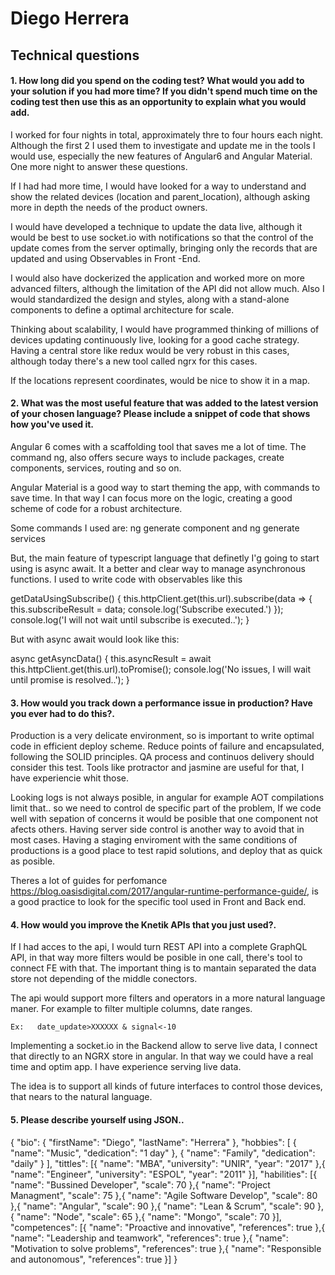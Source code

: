 # Diego Herrera 

## Technical questions

#### **1. How long did you spend on the coding test? What would you add to your solution if you had more time? If you didn't spend much time on the coding test then use this as an opportunity to explain what you would add.**

I worked for four nights in total, approximately thre to four hours each night. Although the first 2 I used them to investigate and update me in the tools I would use, especially the new features of Angular6 and Angular Material. One more night to answer these questions. 

If I had had more time, I would have looked for a way to understand and show the related devices (location and parent_location), although asking more in depth the needs of the product owners.

I would have developed a technique to update the data live, although it would be best to use socket.io with notifications so that the control of the update comes from the server optimally, bringing only the records that are updated and using Observables in Front -End.

I would also have dockerized the application and worked more on more advanced filters, although the limitation of the API did not allow much. Also I would standardized the design and styles, along with a stand-alone components to define a optimal architecture for scale.

Thinking about scalability, I would have programmed thinking of millions of devices updating continuously live, looking for a good cache strategy. Having a central store like redux would be very robust in this cases, although today there's a new tool called ngrx for this cases. 

If the locations represent coordinates, would be nice to show it in a map.

#### **2. What was the most useful feature that was added to the latest version of your chosen language? Please include a snippet of code that shows how you've used it.**

Angular 6 comes with a scaffolding tool that saves me a lot of time. The command ng, also offers secure ways to include packages, create components, services, routing and so on.

Angular Material is a good way to start theming the app, with commands to save time. In that way I can focus more on the logic, creating a good scheme of code for a robust architecture.

Some commands I used are: ng generate component and ng generate services

But, the main feature of typescript language that definetly I'g going to start using is async await. It a better and clear way to manage asynchronous functions. I used to write code with observables like this

getDataUsingSubscribe() {
    this.httpClient.get<Employee>(this.url).subscribe(data => {
      this.subscribeResult = data;
      console.log('Subscribe executed.')
    });
    console.log('I will not wait until subscribe is executed..');
  }

But with async await would look like this:

async getAsyncData() {
    this.asyncResult = await this.httpClient.get<Employee>(this.url).toPromise();
    console.log('No issues, I will wait until promise is resolved..');
  }

  #### **3. How would you track down a performance issue in production? Have you ever had to do this?.**

  Production is a very delicate environment, so is important to write optimal code in efficient deploy scheme. Reduce points of failure and encapsulated, following the SOLID principles. QA process and continuos delivery should consider this test. Tools like protractor and jasmine are useful for that, I have experiencie whit those.

  Looking logs is not always posible, in angular for example AOT compilations limit that.. so we need to control de specific part of the problem, If we code well with sepation of concerns it would be posible that one component not afects others. Having server side control is another way to avoid that in most cases. Having a staging enviroment with the same conditions of productions is a good place to test rapid solutions, and deploy that as quick as posible.

  Theres a lot of guides for perfomance https://blog.oasisdigital.com/2017/angular-runtime-performance-guide/, is a good practice to look for the specific tool used in Front and Back end.

  #### **4. How would you improve the Knetik APIs that you just used?.**

  If I had acces to the api, I would turn REST API into a complete GraphQL API, in that way more filters would be posible in one call, there's tool to connect FE with that. The important thing is to mantain separated the data store not depending of the middle conectors.

  The api would support more filters and operators in a more natural language maner. For example to filter multiple columns, date ranges. 

    Ex:   date_update>XXXXXX & signal<-10
  
  Implementing a socket.io in the Backend allow to serve live data, I connect that directly to an NGRX store in angular. In that way we could have a real time and optim app. I have experience serving live data. 

  The idea is to support all kinds of future interfaces to control those devices, that nears to the natural language.

  #### **5. Please describe yourself using JSON..**


  {
    "bio": {
        "firstName": "Diego",
        "lastName": "Herrera"
    },
    "hobbies": [
        {
            "name": "Music",
            "dedication": "1 day"
        },
        {
            "name": "Family",
            "dedication": "daily"
        }
    ],
    "tittles": [{
        "name": "MBA",
        "university": "UNIR",
        "year": "2017"
    },{
        "name": "Engineer",
        "university": "ESPOL",
        "year": "2011"
    }],
    "habilities": [{
        "name": "Bussined Developer",
        "scale": 70
    },{
        "name": "Project Managment",
        "scale": 75
    },{
        "name": "Agile Software Develop",
        "scale": 80
    },{
        "name": "Angular",
        "scale": 90
    },{
        "name": "Lean & Scrum",
        "scale": 90
    },{
        "name": "Node",
        "scale": 65
    },{
        "name": "Mongo",
        "scale": 70
    }],
    "competences": [{
        "name": "Proactive and innovative",
        "references": true
    },{
        "name": "Leadership and teamwork",
        "references": true
    },{
        "name": "Motivation to solve problems",
        "references": true
    },{
        "name": "Responsible and autonomous",
        "references": true
    }]
}